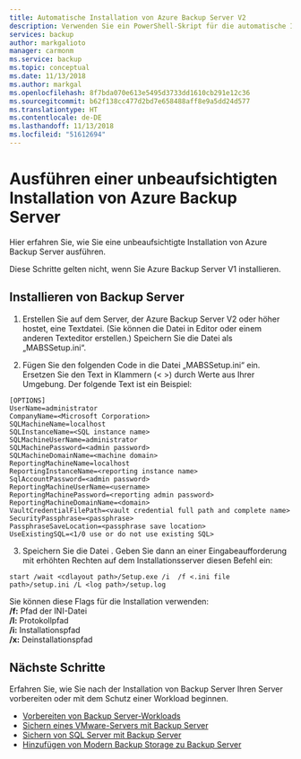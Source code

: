 ```yaml
---
title: Automatische Installation von Azure Backup Server V2
description: Verwenden Sie ein PowerShell-Skript für die automatische Installation von Azure Backup Server v2. Diese Art der Installation wird auch als unbeaufsichtigte Installation bezeichnet.
services: backup
author: markgalioto
manager: carmonm
ms.service: backup
ms.topic: conceptual
ms.date: 11/13/2018
ms.author: markgal
ms.openlocfilehash: 8f7bda070e613e5495d3733dd1610cb291e12c36
ms.sourcegitcommit: b62f138cc477d2bd7e658488aff8e9a5dd24d577
ms.translationtype: HT
ms.contentlocale: de-DE
ms.lasthandoff: 11/13/2018
ms.locfileid: "51612694"
---
```

# <a name="run-an-unattended-installation-of-azure-backup-server"></a>Ausführen einer unbeaufsichtigten Installation von Azure Backup Server

Hier erfahren Sie, wie Sie eine unbeaufsichtigte Installation von Azure Backup Server ausführen.

Diese Schritte gelten nicht, wenn Sie Azure Backup Server V1 installieren.

## <a name="install-backup-server"></a>Installieren von Backup Server

1. Erstellen Sie auf dem Server, der Azure Backup Server V2 oder höher hostet, eine Textdatei. (Sie können die Datei in Editor oder einem anderen Texteditor erstellen.) Speichern Sie die Datei als „MABSSetup.ini“.

2. Fügen Sie den folgenden Code in die Datei „MABSSetup.ini“ ein. Ersetzen Sie den Text in Klammern (\< \>) durch Werte aus Ihrer Umgebung. Der folgende Text ist ein Beispiel:

  ```
  [OPTIONS]
  UserName=administrator
  CompanyName=<Microsoft Corporation>
  SQLMachineName=localhost
  SQLInstanceName=<SQL instance name>
  SQLMachineUserName=administrator
  SQLMachinePassword=<admin password>
  SQLMachineDomainName=<machine domain>
  ReportingMachineName=localhost
  ReportingInstanceName=<reporting instance name>
  SqlAccountPassword=<admin password>
  ReportingMachineUserName=<username>
  ReportingMachinePassword=<reporting admin password>
  ReportingMachineDomainName=<domain>
  VaultCredentialFilePath=<vault credential full path and complete name>
  SecurityPassphrase=<passphrase>
  PassphraseSaveLocation=<passphrase save location>
  UseExistingSQL=<1/0 use or do not use existing SQL>
  ```

3. Speichern Sie die Datei . Geben Sie dann an einer Eingabeaufforderung mit erhöhten Rechten auf dem Installationsserver diesen Befehl ein:

  ```
  start /wait <cdlayout path>/Setup.exe /i  /f <.ini file path>/setup.ini /L <log path>/setup.log
  ```

Sie können diese Flags für die Installation verwenden:</br>
**/f:** Pfad der INI-Datei</br>
**/l:** Protokollpfad</br>
**/i:** Installationspfad</br>
**/x:** Deinstallationspfad</br>

## <a name="next-steps"></a>Nächste Schritte
Erfahren Sie, wie Sie nach der Installation von Backup Server Ihren Server vorbereiten oder mit dem Schutz einer Workload beginnen.

- [Vorbereiten von Backup Server-Workloads](backup-azure-microsoft-azure-backup.md)
- [Sichern eines VMware-Servers mit Backup Server](backup-azure-backup-server-vmware.md)
- [Sichern von SQL Server mit Backup Server](backup-azure-sql-mabs.md)
- [Hinzufügen von Modern Backup Storage zu Backup Server](backup-mabs-add-storage.md)
